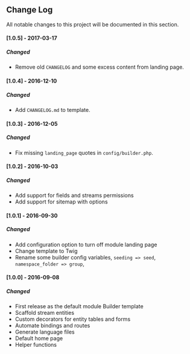 ## Change Log
All notable changes to this project will be documented in this section.

#### [1.0.5] - 2017-03-17
##### Changed
  - Remove old `CHANGELOG` and some excess content from landing page.

#### [1.0.4] - 2016-12-10
##### Changed
  - Add `CHANGELOG.md` to template.

#### [1.0.3] - 2016-12-05
##### Changed
  - Fix missing `landing_page` quotes in `config/builder.php`.

#### [1.0.2] - 2016-10-03
##### Changed
  - Add support for fields and streams permissions
  - Add support for sitemap with options

#### [1.0.1] - 2016-09-30
##### Changed
  - Add configuration option to turn off module landing page
  - Change template to Twig
  - Rename some builder config variables, `seeding => seed`, `namespace_folder => group`,

#### [1.0.0] - 2016-09-08
##### Changed
  - First release as the default module Builder template
  - Scaffold stream entities
  - Custom decorators for entity tables and forms
  - Automate bindings and routes
  - Generate language files
  - Default home page
  - Helper functions
